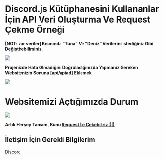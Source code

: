 <h1>Discord.js Kütüphanesini Kullananlar İçin API Veri Oluşturma Ve Request Çekme Örneği</h1>

**[NOT: var veriler] Kısmında "Tuna" Ve "Deniz" Verilerini İstediğiniz Gibi Değiştirebilirsiniz.**

<img src="https://cdn.discordapp.com/attachments/705019613586522156/811391532393037824/veriler.png">

**Projenizde Hata Olmadığını Doğruladığınızda Yapmanız Gereken
Websitenizin Sonuna [api/apiad] Eklemek**

<img src="https://cdn.discordapp.com/attachments/705019613586522156/811389562546815006/apiad.png">
                                                                      
<h1>Websitemizi Açtığımızda Durum</h1>
<img src="https://cdn.discordapp.com/attachments/705019613586522156/811391717005459506/durum.png">

**Artık Herşey Tamam, Bunu** <a href="https://github.com/tunadnz/api-olusturma/blob/main/%C3%B6rnek-request.js">**Request İle Çekebiliriz  🤜🤛**</a>

<h2>İletişim İçin Gerekli Bilgilerim</h2>
<a href="https://discord.gg/rVnKDGcRKR" target="blank__">Discord</a>
